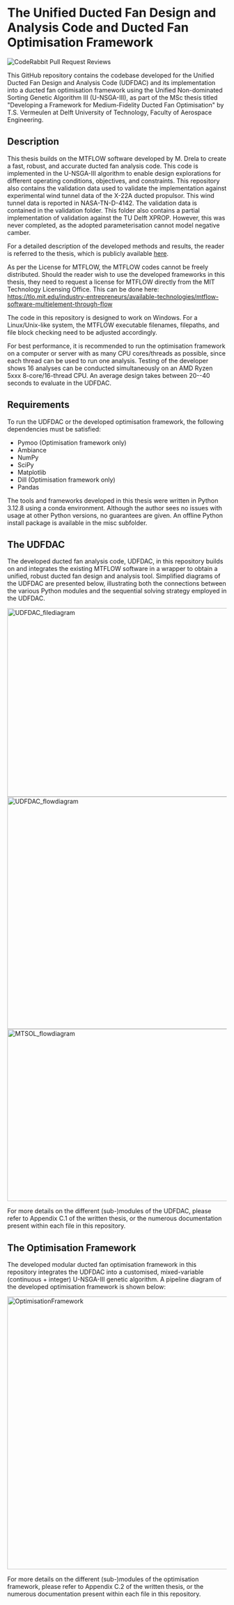 # The Unified Ducted Fan Design and Analysis Code and Ducted Fan Optimisation Framework

![CodeRabbit Pull Request Reviews](https://img.shields.io/coderabbit/prs/github/TSVermeulen/Conceptual-Investigation-of-Alternative-Electric-Ducted-Fan-Architectures)

This GitHub repository contains the codebase developed for the Unified Ducted Fan Design and Analysis Code (UDFDAC) and its implementation into a ducted fan optimisation framework using the Unified Non-dominated Sorting Genetic Algorithm III (U-NSGA-III), as part of the MSc thesis titled "Developing a Framework for Medium-Fidelity Ducted Fan Optimisation" by T.S. Vermeulen at Delft University of Technology, Faculty of Aerospace Engineering.

## Description

This thesis builds on the MTFLOW software developed by M. Drela to create a fast, robust, and accurate ducted fan analysis code. This code is implemented in the U-NSGA-III algorithm to enable design explorations for different operating conditions, objectives, and constraints. This repository also contains the validation data used to validate the implementation against experimental wind tunnel data of the X-22A ducted propulsor. This wind tunnel data is reported in NASA-TN-D-4142. The validation data is contained in the validation folder. This folder also contains a partial implementation of validation against the TU Delft XPROP. However, this was never completed, as the adopted parameterisation cannot model negative camber. 

For a detailed description of the developed methods and results, the reader is referred to the thesis, which is publicly available [here](https://repository.tudelft.nl/).

As per the License for MTFLOW, the MTFLOW codes cannot be freely distributed.
Should the reader wish to use the developed frameworks in this thesis, they need to request a license for MTFLOW directly from the MIT Technology Licensing Office. This can be done here: https://tlo.mit.edu/industry-entrepreneurs/available-technologies/mtflow-software-multielement-through-flow

The code in this repository is designed to work on Windows. For a Linux/Unix-like system, the MTFLOW executable filenames, filepaths, and file block checking need to be adjusted accordingly.

For best performance, it is recommended to run the optimisation framework on a computer or server with as many CPU cores/threads as possible, since each thread can be used to run one analysis. Testing of the developer shows 16 analyses can be conducted simultaneously on an AMD Ryzen 5xxx 8-core/16-thread CPU. An average design takes between 20--40 seconds to evaluate in the UDFDAC.


## Requirements

To run the UDFDAC or the developed optimisation framework, the following dependencies must be satisfied:

- Pymoo (Optimisation framework only)
- Ambiance
- NumPy
- SciPy
- Matplotlib
- Dill (Optimisation framework only)
- Pandas

The tools and frameworks developed in this thesis were written in Python 3.12.8 using a conda environment. Although the author sees no issues with usage at other Python versions, no guarantees are given. An offline Python install package is available in the misc subfolder. 

## The UDFDAC

The developed ducted fan analysis code, UDFDAC, in this repository builds on and integrates the existing MTFLOW software in a wrapper to obtain a unified, robust ducted fan design and analysis tool. Simplified diagrams of the UDFDAC are presented below, illustrating both the connections between the various Python modules and the sequential solving strategy employed in the UDFDAC.

<img width="603" height="433" alt="UDFDAC_filediagram" src="https://github.com/user-attachments/assets/773e08ca-5020-47df-9512-8908291eed1e" />

<img width="979" height="533" alt="UDFDAC_flowdiagram" src="https://github.com/user-attachments/assets/f55b3bea-2788-466c-a79f-3f9c0ba1be74" />

<img width="1255" height="395" alt="MTSOL_flowdiagram" src="https://github.com/user-attachments/assets/2b932ffa-78a9-431c-85c8-e7f440e4db9b" />

For more details on the different (sub-)modules of the UDFDAC, please refer to Appendix C.1 of the written thesis, or the numerous documentation present within each file in this repository. 

## The Optimisation Framework

The developed modular ducted fan optimisation framework in this repository integrates the UDFDAC into a customised, mixed-variable (continuous + integer) U-NSGA-III genetic algorithm. A pipeline diagram of the developed optimisation framework is shown below:

<img width="1067" height="626" alt="OptimisationFramework" src="https://github.com/user-attachments/assets/712a8c0c-d377-4dc4-9290-2a6a7877a96e" />

For more details on the different (sub-)modules of the optimisation framework, please refer to Appendix C.2 of the written thesis, or the numerous documentation present within each file in this repository.
